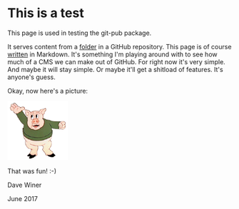 # This is a test

This page is used in testing the git-pub package. 

It serves content from a <a href="https://github.com/scripting/Scripting-News/tree/master/gitpub">folder</a> in a GitHub repository. This page is of course <a href="https://raw.githubusercontent.com/scripting/Scripting-News/master/gitpub/test.md">written</a> in Markdown. It's something I'm playing around with to see how much of a CMS we can make out of GitHub. For right now it's very simple. And maybe it will stay simple. Or maybe it'll get a shitload of features. It's anyone's guess. 

Okay, now here's a picture:

<img src="porky.png">

That was fun! :-)

Dave Winer

June 2017

